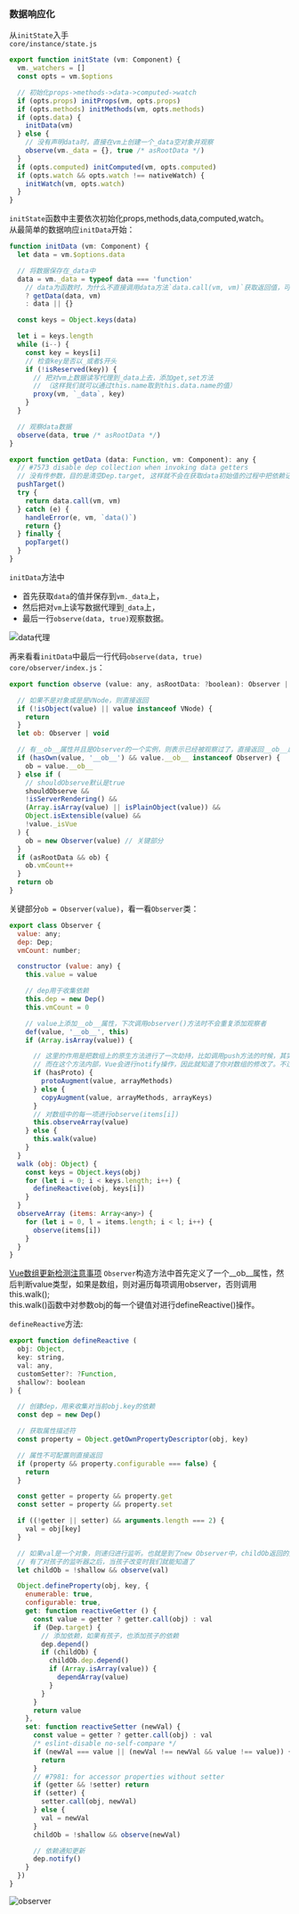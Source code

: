 ### 数据响应化
从`initState`入手  
`core/instance/state.js`
```javascript
export function initState (vm: Component) {
  vm._watchers = []
  const opts = vm.$options

  // 初始化props->methods->data->computed->watch
  if (opts.props) initProps(vm, opts.props)
  if (opts.methods) initMethods(vm, opts.methods)
  if (opts.data) {
    initData(vm)
  } else {
    // 没有声明data时，直接在vm上创建一个_data空对象并观察
    observe(vm._data = {}, true /* asRootData */)
  }
  if (opts.computed) initComputed(vm, opts.computed)
  if (opts.watch && opts.watch !== nativeWatch) {
    initWatch(vm, opts.watch)
  }
}
```
`initState`函数中主要依次初始化props,methods,data,computed,watch。  
从最简单的数据响应`initData`开始：
```javascript
function initData (vm: Component) {
  let data = vm.$options.data

  // 将数据保存在_data中
  data = vm._data = typeof data === 'function'
    // data为函数时，为什么不直接调用data方法`data.call(vm, vm)`获取返回值，可以看到getData()中调用前后多了个pushTarget, popTarget操作
    ? getData(data, vm) 
    : data || {}

  const keys = Object.keys(data)

  let i = keys.length
  while (i--) {
    const key = keys[i]
    // 检查key是否以_或者$开头
    if (!isReserved(key)) {
      // 把对vm上数据读写代理到_data上去，添加get,set方法
      // （这样我们就可以通过this.name取到this.data.name的值）
      proxy(vm, `_data`, key)
    }
  }

  // 观察data数据
  observe(data, true /* asRootData */)
}

export function getData (data: Function, vm: Component): any {
  // #7573 disable dep collection when invoking data getters
  // 没有传参数，目的是清空Dep.target, 这样就不会在获取data初始值的过程中把依赖记录下来
  pushTarget() 
  try {
    return data.call(vm, vm)
  } catch (e) {
    handleError(e, vm, `data()`)
    return {}
  } finally {
    popTarget()
  }
}
```
`initData`方法中 
- 首先获取`data`的值并保存到`vm._data`上，
- 然后把对`vm`上读写数据代理到`_data`上，
- 最后一行`observe(data, true)`观察数据。  

![data代理](https://github.com/cloudtian/blogs/blob/master/vue/proxy-data.jpg)  

再来看看`initData`中最后一行代码`observe(data, true)`
`core/observer/index.js`：
```javascript
export function observe (value: any, asRootData: ?boolean): Observer | void {

  // 如果不是对象或是是VNode，则直接返回
  if (!isObject(value) || value instanceof VNode) {
    return
  }
  let ob: Observer | void

  // 有__ob__属性并且是Observer的一个实例，则表示已经被观察过了，直接返回__ob__属性即可
  if (hasOwn(value, '__ob__') && value.__ob__ instanceof Observer) {
    ob = value.__ob__
  } else if (
    // shouldObserve默认是true
    shouldObserve &&
    !isServerRendering() &&
    (Array.isArray(value) || isPlainObject(value)) &&
    Object.isExtensible(value) &&
    !value._isVue
  ) {
    ob = new Observer(value) // 关键部分
  }
  if (asRootData && ob) {
    ob.vmCount++
  }
  return ob
}
```
关键部分`ob = Observer(value)`，看一看`Observer`类：
```javascript
export class Observer {
  value: any;
  dep: Dep;
  vmCount: number; 

  constructor (value: any) {
    this.value = value

    // dep用于收集依赖
    this.dep = new Dep()
    this.vmCount = 0

    // value上添加__ob__属性，下次调用observer()方法时不会重复添加观察者
    def(value, '__ob__', this)
    if (Array.isArray(value)) {

      // 这里的作用是把数组上的原生方法进行了一次劫持，比如调用push方法的时候，其实调用的是被劫持的一个方法，
      // 而在这个方法内部，Vue会进行notify操作，因此就知道了你对数组的修改了。不过这个做法没法劫持直接通过下标对数组的修改。
      if (hasProto) {
        protoAugment(value, arrayMethods)
      } else {
        copyAugment(value, arrayMethods, arrayKeys)
      }
      // 对数组中的每一项进行observe(items[i])
      this.observeArray(value)
    } else {
      this.walk(value)
    }
  }
  walk (obj: Object) {
    const keys = Object.keys(obj)
    for (let i = 0; i < keys.length; i++) {
      defineReactive(obj, keys[i])
    }
  }
  observeArray (items: Array<any>) {
    for (let i = 0, l = items.length; i < l; i++) {
      observe(items[i])
    }
  }
}
```
[Vue数组更新检测注意事项](https://cn.vuejs.org/v2/guide/list.html#%E6%B3%A8%E6%84%8F%E4%BA%8B%E9%A1%B9)
`Observer`构造方法中首先定义了一个__ob__属性，然后判断value类型，如果是数组，则对遍历每项调用observer，否则调用this.walk();  
this.walk()函数中对参数obj的每一个键值对进行defineReactive()操作。

`defineReactive`方法:
```javascript
export function defineReactive (
  obj: Object,
  key: string,
  val: any,
  customSetter?: ?Function,
  shallow?: boolean
) {

  // 创建dep，用来收集对当前obj.key的依赖
  const dep = new Dep()

  // 获取属性描述符
  const property = Object.getOwnPropertyDescriptor(obj, key)

  // 属性不可配置则直接返回
  if (property && property.configurable === false) {
    return
  }

  const getter = property && property.get
  const setter = property && property.set

  if ((!getter || setter) && arguments.length === 2) {
    val = obj[key]
  }

  // 如果val是一个对象，则递归进行监听。也就是到了new Observer中，childOb返回的是一个observer实例
  // 有了对孩子的监听器之后，当孩子改变时我们就能知道了
  let childOb = !shallow && observe(val)

  Object.defineProperty(obj, key, {
    enumerable: true,
    configurable: true,
    get: function reactiveGetter () {
      const value = getter ? getter.call(obj) : val
      if (Dep.target) {
        // 添加依赖，如果有孩子，也添加孩子的依赖
        dep.depend()
        if (childOb) {
          childOb.dep.depend()
          if (Array.isArray(value)) {
            dependArray(value)
          }
        }
      }
      return value
    },
    set: function reactiveSetter (newVal) {
      const value = getter ? getter.call(obj) : val
      /* eslint-disable no-self-compare */
      if (newVal === value || (newVal !== newVal && value !== value)) {
        return
      }
      // #7981: for accessor properties without setter
      if (getter && !setter) return
      if (setter) {
        setter.call(obj, newVal)
      } else {
        val = newVal
      }
      childOb = !shallow && observe(newVal)

      // 依赖通知更新
      dep.notify()
    }
  })
}
```
![observer](https://github.com/cloudtian/blogs/blob/master/vue/observer.jpg)  
